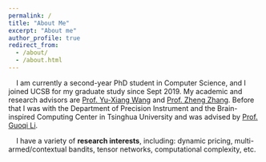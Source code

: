 ```yaml
---
permalink: /
title: "About Me"
excerpt: "About me"
author_profile: true
redirect_from: 
  - /about/
  - /about.html
---
```


&nbsp; &nbsp;  I am currently a second-year PhD student in Computer Science, and I joined UCSB for my graduate study since Sept 2019. My academic and research advisors are [Prof. Yu-Xiang Wang](https://sites.cs.ucsb.edu/~yuxiangw/) and [Prof. Zheng Zhang](https://www.ece.ucsb.edu/~zhengzhang/). Before that I was with the Department of Precision Instrument and the Brain-inspired Computing Center in Tsinghua University and was advised by [Prof. Guoqi Li](http://faculty.dpi.tsinghua.edu.cn/liguoqi.html).<br>

&nbsp; &nbsp; I have a variety of **research interests**, including: dynamic pricing, multi-armed/contextual bandits, tensor networks, computational complexity, etc.